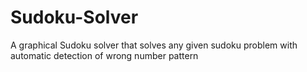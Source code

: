 # Sudoku-Solver
A graphical Sudoku solver that solves any given sudoku problem with automatic detection of wrong number pattern
